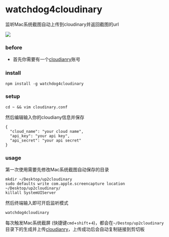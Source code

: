 # watchdog4cloudinary
监听Mac系统截图自动上传到cloudinary并返回截图的url

![](http://7xsr3s.com1.z0.glb.clouddn.com/originMovie.gif)

### before

* 首先你需要有一个[cloudianry](http://cloudinary.com/)账号

### install

```
npm install -g watchdog4cloudinary
```

### setup

```
cd ~ && vim cloudinary.conf
```

然后编辑输入你的cloudiany信息并保存

```
{
  "cloud_name": "your cloud name",
  "api_key": "your api key",
  "api_secret": "your api secret"
}
```

### usage

第一次使用需要先修改Mac系统截图自动保存的目录

```
mkdir ~/Desktop/up2cloudinary
sudo defaults write com.apple.screencapture location ~/Desktop/up2cloudinary/
killall SystemUIServer
```

然后终端输入即可开启监听模式

```
watchdog4cloudinary
```

每次触发Mac系统截屏 (快捷键`cmd`+`shift`+`4`)，都会在`~/Destop/up2cloudinary`目录下的生成并上传[cloudianry](http://cloudinary.com/)，上传成功后会自动复制链接到剪切板


